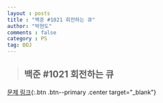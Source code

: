 ```yaml
---
layout : posts
title : "백준 #1021 회전하는 큐"
author: "박현도"
comments : false
category : PS
tag: BOJ
---
```


> ## 백준 #1021 회전하는 큐

[문제 링크](https://acmicpc.net/problem/1021){:.btn .btn--primary .center target="_blank"}

<script src="https://gist.github.com/hyundoarch/f65aa412f675109e78e092e090847527.js"></script>
